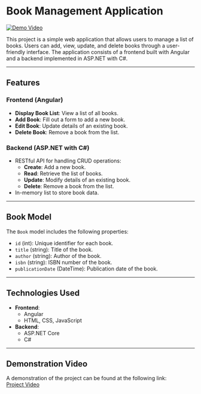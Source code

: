 # Book Management Application

[![Demo Video](https://img.shields.io/badge/Video-Demo-blue?style=for-the-badge)](https://drive.google.com/drive/folders/1cDPE7lLfP2mI90bgGwC-zHoayRK3Vk1D?usp=sharing)

This project is a simple web application that allows users to manage a list of books. Users can add, view, update, and delete books through a user-friendly interface. The application consists of a frontend built with Angular and a backend implemented in ASP.NET with C#.

---

## Features

### Frontend (Angular)
- **Display Book List**: View a list of all books.
- **Add Book**: Fill out a form to add a new book.
- **Edit Book**: Update details of an existing book.
- **Delete Book**: Remove a book from the list.

### Backend (ASP.NET with C#)
- RESTful API for handling CRUD operations:
  - **Create**: Add a new book.
  - **Read**: Retrieve the list of books.
  - **Update**: Modify details of an existing book.
  - **Delete**: Remove a book from the list.
- In-memory list to store book data.

---

## Book Model
The `Book` model includes the following properties:
- `id` (int): Unique identifier for each book.
- `title` (string): Title of the book.
- `author` (string): Author of the book.
- `isbn` (string): ISBN number of the book.
- `publicationDate` (DateTime): Publication date of the book.

---

## Technologies Used
- **Frontend**:
  - Angular
  - HTML, CSS, JavaScript
- **Backend**:
  - ASP.NET Core
  - C#

---

## Demonstration Video
A demonstration of the project can be found at the following link:  
[Project Video](https://drive.google.com/drive/folders/1cDPE7lLfP2mI90bgGwC-zHoayRK3Vk1D?usp=sharing)
